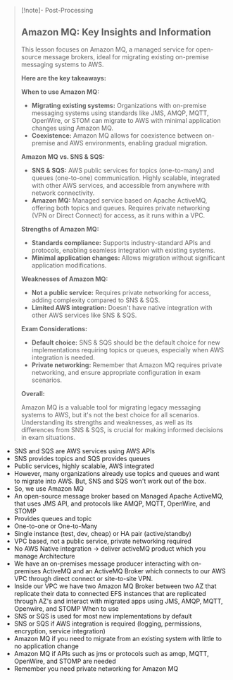 
>[!note]- Post-Processing
>## Amazon MQ: Key Insights and Information
>
>This lesson focuses on Amazon MQ, a managed service for open-source message brokers, ideal for migrating existing on-premise messaging systems to AWS.
>
>**Here are the key takeaways:**
>
>**When to use Amazon MQ:**
>
>* **Migrating existing systems:** Organizations with on-premise messaging systems using standards like JMS, AMQP, MQTT, OpenWire, or STOM can migrate to AWS with minimal application changes using Amazon MQ.
>* **Coexistence:**  Amazon MQ allows for coexistence between on-premise and AWS environments, enabling gradual migration.
>
>**Amazon MQ vs. SNS & SQS:**
>
>* **SNS & SQS:** AWS public services for topics (one-to-many) and queues (one-to-one) communication. Highly scalable, integrated with other AWS services, and accessible from anywhere with network connectivity.
>* **Amazon MQ:** Managed service based on Apache ActiveMQ, offering both topics and queues. Requires private networking (VPN or Direct Connect) for access, as it runs within a VPC.
>
>**Strengths of Amazon MQ:**
>
>* **Standards compliance:** Supports industry-standard APIs and protocols, enabling seamless integration with existing systems.
>* **Minimal application changes:** Allows migration without significant application modifications.
>
>**Weaknesses of Amazon MQ:**
>
>* **Not a public service:** Requires private networking for access, adding complexity compared to SNS & SQS.
>* **Limited AWS integration:** Doesn't have native integration with other AWS services like SNS & SQS.
>
>**Exam Considerations:**
>
>* **Default choice:** SNS & SQS should be the default choice for new implementations requiring topics or queues, especially when AWS integration is needed.
>* **Private networking:** Remember that Amazon MQ requires private networking, and ensure appropriate configuration in exam scenarios.
>
>**Overall:**
>
>Amazon MQ is a valuable tool for migrating legacy messaging systems to AWS, but it's not the best choice for all scenarios. Understanding its strengths and weaknesses, as well as its differences from SNS & SQS, is crucial for making informed decisions in exam situations.
>

- SNS and SQS are AWS services using AWS APIs
- SNS provides topics and SQS provides queues
- Public services, highly scalable, AWS integrated
- However, many organizations already use topics and queues and want to migrate into AWS. But, SNS and SQS won't work out of the box.
- So, we use Amazon MQ
- An open-source message broker based on Managed Apache ActiveMQ, that uses JMS API, and protocols like AMQP, MQTT, OpenWire, and STOMP
- Provides queues and topic
- One-to-one or One-to-Many
- Single instance (test, dev, cheap) or HA pair (active/standby)
- VPC based, not a public service, private networking required
- No AWS Native integration -> deliver activeMQ product which you manage
Architecture
- We have an on-premises message producer interacting with on-premises ActiveMQ and an ActiveMQ Broker which connects to our AWS VPC through direct connect or site-to-site VPN.
- Inside our VPC we have two Amazon MQ Broker between two AZ that replicate their data to connected EFS instances that are replicated through AZ's and interact with migrated apps using JMS, AMQP, MQTT, Openwire, and STOMP
When to use
- SNS or SQS is used for most new implementations by default
- SNS or SQS if AWS integration is required (logging, permissions, encryption, service integration)
- Amazon MQ if you need to migrate from an existing system with little to no application change
- Amazon MQ if APIs such as jms or protocols such as amqp, MQTT, OpenWire, and STOMP are needed
- Remember you need private networking for Amazon MQ